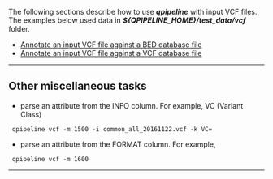 
The following sections describe how to use **_qpipeline_** with input VCF files. The examples below used data in **_${QPIPELINE_HOME}/test_data/vcf_** folder.

* [Annotate an input VCF file against a BED database file](ANNOTATE_VCF_WITH_BED.md)
* [Annotate an input VCF file against a VCF database file](ANNOTATE_VCF_WITH_VCF.md)

---
## Other miscellaneous tasks
* parse an attribute from the INFO column.  For example, VC (Variant Class)
```
 qpipeline vcf -m 1500 -i common_all_20161122.vcf -k VC= 
```

* parse an attribute from the FORMAT column.  For example, 
```
 qpipeline vcf -m 1600  
```
---
